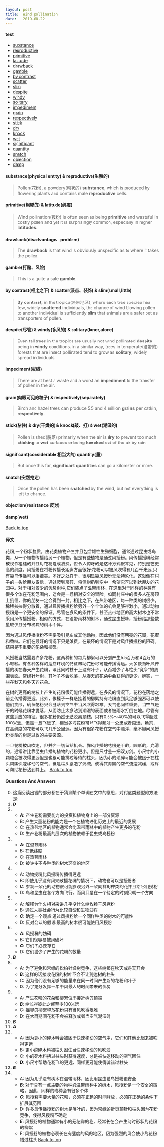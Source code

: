 ```yaml
---
layout: post
title:  Wind pollination
date:   2019-08-22
---
```

#### <span id="top">test</span>
- [substance](#sr)
- [reproductive](#sr)
- [primitive](#pl)
- [latitude](#pl)
- [drawback](#drawback)
- [gamble](#gamble)
- [by contrast](#css)
- [scatter](#css)
- [slim](#css)
- [despite](#dws)
- [windy](#dws)
- [solitary](#dws)
- [impediment](#impediment)
- [grain](#gr)
- [respectively](#gr)
- [stick](#sdkw)
- [dry](#sdkw)
- [knock](#sdkw)
- [wet](#sdkw)
- [significant](#sq)
- [quantity](#sq)
- [snatch](#snatch)
- [objection](#objection)
- [damp](#damp)

#### <span id="sr">substance(physical entity) & reproductive(生殖的)</span>
> Pollen(花粉), a powdery(粉状的) **substance**, which is produced by flowering plants and contains male **reproductive** cells.

#### <span id="pl">primitive(粗糙的) & latitude(纬度)</span>
> Wind pollination(授粉) is often seen as being **primitive** and wasteful in costly pollen and yet it is surprisingly common, especially in higher **latitudes**.

#### <span id="drawback">drawback(disadvantage、problem)</span>
> The **drawback** is that wind is obviously unspecific as to where it takes the pollen.

#### <span id="gamble">gamble(打赌、风险)</span>
> This is a quite a safe **gamble**.

#### <span id="css">by contrast(相比之下) & scatter(装点、装饰) & slim(small,little)</span>
> **By contrast**, in the tropics(热带地区), where each tree species has few, widely **scattered** individuals, the chance of wind blowing pollen to another individual is sufficiently **slim** that animals are a safer bet as transporters of pollen. 

#### <span id="dws">despite(尽管) & windy(多风的) & solitary(loner,alone)</span>
> Even tall trees in the tropics are usually not wind pollinated **despite** being in **windy** conditions. In a similar way, trees in temperate(温带的) forests that are insect pollinated tend to grow as **solitary**, widely spread individuals.

#### <span id="impediment">impediment(妨碍)</span>
> There are at best a waste and a worst an **impediment** to the transfer of pollen in the air.

#### <span id="gr">grain(肉眼可见的粒子) & respectively(separately)</span>
> Birch and hazel trees can produce 5.5 and 4 million **grains** per catkin, **respectively**.

#### <span id="sdkw">stick(粘住) & dry(干燥的) & knock(敲、打) & wet(潮湿的)</span>
> Pollen is shed(脱落) primarily when the air is **dry** to prevent too much **sticking** to **wet** surfaces or being **koncked** out of the air by rain.

#### <span id="sq">significant(considerable 相当大的) quantity(量)</span>
> But once this far, **significant quantities** can go a kilometer or more.

#### <span id="snatch">snatch(突然抢走)</span>
> Once the pollen has been **snatched** by the wind, but not everything is left to chance. 
 
#### <span id="objection">objection(resistance 反对)</span>

#### <span id="damp">damp(wet)</span>
<a href="#top">Back to top</a>

#### 译文

花粉,一个粉状物质，由花类植物产生并且包含雄性生殖细胞，通常通过昆虫或鸟类，从一个植物传播给另一个植物，但是有些植物是通过风授粉。风传播授粉经常被视作粗糙的并且对花粉造成浪费，但令人惊讶的是这种方式很常见，特别是在更高的纬度。风授粉在将粉传播长距离方面很好;花粉可以被风吹得有几百千米远,只有靠鸟传播可以相媲美。不好之处在于，很明显靠风授粉无法特殊化。这就像在村子的一头给朋友寄信，通过爬到房顶，将信封扔到空中，希望它可以到达朋友的花园中。对于相对较少的优势树种,它们装点了温带雨林，在这里对于同样的种类有很多个体在花粉范围内，这会是一场相对安全的冒险。如同村庄中的很多人在房顶上扔信，你的朋友一定会得到一封。相比之下，在热带地区，每一种类的树很少，稀稀拉拉得分散着，通过风传播授粉给另外一个个体的机会足够得渺小，通过动物授粉是一个更安全的保证。尽管在多风的条件下，甚至热带地区的高大树木也不常采用风传播授粉。相似的方式，在温带雨林的树木，通过昆虫授粉，授粉给那些数量较少且分布稀疏的树木个体。

因为通过风传播授粉不需要吸引昆虫或其他动物，因此他们没有明亮的花瓣，花蜜和香味。它们在最好的情况下只是浪费，在最坏的情况下是对风传播授粉的阻碍。结果是不重要的花朵和柳絮。

风授粉当然需要许多花粉。这两种树的每片柳絮可以分别产生5.5百万和4百万的小颗粒。有各种各样的适应环境的特征帮助花粉尽可能传播得远。大多数落叶风传播的树在春天产生花粉，与此同时枝干上没有叶子，从而减少了与柱头“竞争”的周围表面。常绿针叶树，其叶子不会脱落，从春天的花朵中会获得的更少，确实，一些在秋天和冬天的花朵。

在树的更高的树枝上产生的花粉很可能传播得远，在多风的情况下，花粉在落地之前会传播得更远。此外，像榛子一样悬挂着的柳絮持有花粉直到风足够强烈可以使他们变形，确保花粉只会脱落到空气中当风吹得艰难。天气也同样重要。当空气是干的时候花粉才脱落，从而防止太多沾到潮湿的表面或者被雨水打倒在地。尽管有这些适应的特征，很多花粉仍然无法脱离顶枝，只有0.5%～40%的可以飞得超过100米远。但是一旦飞远了，相当多的花粉可以飞得超过一公里或者更远。确实，在高纬度的花粉可以飞几千公里远。因为有很多花粉在空气中漂浮，毫不疑问风授粉类型的树是过敏的主要来源。

一旦花粉被风吹走，但并非一切留给机会。靠风传播的花粉是干的，圆形的，光滑的，通常讲比靠昆虫传播的植物的花粉更小。但是尺寸是一把双刃剑。小尺寸的小颗粒会被吹得更远但是也很可能拂过等待的柱头，因为小的琐碎可能会被困于在柱头周围快速移动的空气。但是柱头创造了涡流，使得其周围的空气流速减缓，或许可帮助花粉沾到其上。
<a href="#top">Back to top</a>

#### Questions And Answers

0. 这篇阅读出错的部分都在于猜测某个单词在文中的意思，对付这类题型的方法是:	
1. ***D*** 
2. - ***A***: 产生花粉需要能力的投资和植物身上的一部分资源
   - B: 产生大量花粉的能力是一个在植物进化历史上的最近的发展
   - C: 在热带地区的植物通常会比温带雨林中的植物产生更多的花粉
   - D: 生产花粉最高的层次的植物依赖于昆虫或鸟授粉
3. - ***A***: 在温带雨林
   - B: 在低纬度
   - C: 在热带雨林
   - D: 被许多不多种类的树木环绕的地区
4. - A: 动物授粉比风授粉传播得更远
   - B: 即使几乎没有风来散播花粉的情况下，动物也可以是授粉者
   - ***C***: 参观一朵花的动物很可能参观另外一朵同样的种类的花并且给它们授粉
   - D: 鸟和昆虫在各个方向飞行，而风只是在一个给定的时刻只朝一个方向
5. - A: 解释为什么相对来讲几乎没什么树依赖于风授粉
   - B: 通过人类社会行为比较自然和生物过程
   - ***C***: 确定一个观点:通过风授粉给一个同样种类的树木的可能性  
   - D: 反对公认的假设:最高的树木很可能使用风授粉  
6. - ***A***: 风授粉的妨碍
   - B: 它们很容易被风破坏
   - ***C***: 它们不必要存在  
   - D: 它们减少了产生的花粉的数量
7. ***B***
8. - A: 为了避免和常绿的松柏针织树竞争，这些树都在秋天或冬天开会
   - ***B***: 这样的话接收花粉的树叶不会不让到达树的柱头
   - C: 因为他们没有足够的能量来在同一时间产生新的花粉和叶子  
   - D: 为了充分发挥一年中风最大的时间带来的优势
9. - A: 产生花粉的花朵和柳絮位于接近树的顶端
   - ***B***: 树长得彼此之间至少100米远
   - C: 摇晃的柳絮释放花粉只有当风吹得艰难  
   - D: 在大雨期间花粉不会被释放或者当空气潮湿时
10. ***B***
11. ***A***
12. - A: 因为更小的碎木料会被困于快速移动的空气中，它们和其他比起来被吹得更远
    - B: 更小的碎木料被柱头困住当快速移动的风吹过
    - C: 小的碎木料拂过柱头时获得速度，总是被快速移动的空气困住
    - ***D***: 小尺寸帮助花粉飞的更远，同样更可能使得其错过柱头
13. ***B***
14. - A: 因为几乎没有树木在温带雨林，因此用昆虫或鸟授粉更安全
	- ***B***: 对于只有一点主要的物种的温带雨林中的树木，风授粉是一个安全的策略，因此，同样的物种会有很多个体
	- ***C***: 风授粉需要大量的花粉，必须在正确的时间释放，必须在正确的条件下扩展其范围
	- D: 许多风传播授粉的树木是落叶的，因为常绿的折页顶针和柱头因为花粉竞争，使得风授粉不确定
	- ***E***: 风授粉的植物通常有小的无花瓣的花，经常长在会产生何时形状的花粉的柳絮
	- F: 风授粉的植物必须长在有适度的风的地区，因为强烈的风会使小的花粉错过柱头
	<a href="#top">Back to top</a> 

	













































